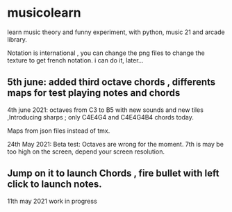 # musicolearn
learn music theory and funny experiment, with python, music 21 and arcade library.

Notation is international , you can change the png files to change the texture to get french notation.
i can do it, later...

5th june: added third octave chords , differents maps for test playing notes and chords
------------

4th june 2021: octaves from C3 to B5 with new sounds and new tiles ,Introducing sharps ; only C4E4G4 and C4E4G4B4 chords today.

Maps from json files instead of tmx.


24th May 2021: Beta test:
Octaves are wrong for the moment. 7th is may be too high on the screen, depend your screen resolution.

Jump on it to launch Chords , fire bullet with left click to launch notes.
----------
11th may 2021 work in progress
